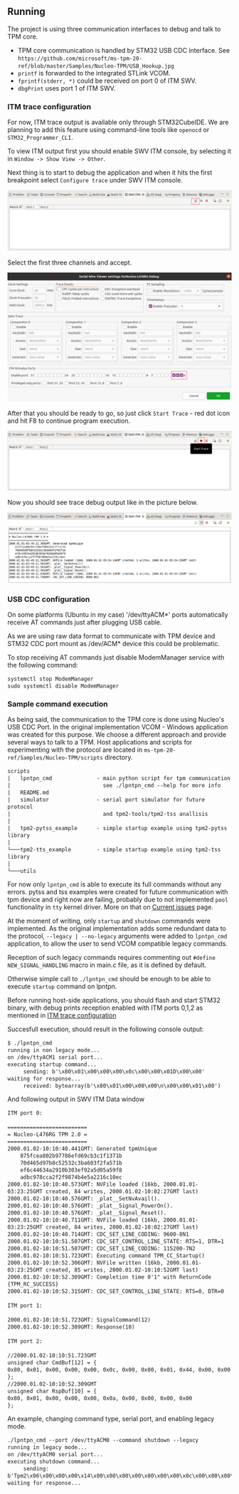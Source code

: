 ## Running

The project is using three communication interfaces to debug and talk to TPM core.

- TPM core communication is handled by STM32 USB CDC interface.
See
`https://github.com/microsoft/ms-tpm-20-ref/blob/master/Samples/Nucleo-TPM/USB_Hookup.jpg`
- `printf` is forwarded to the integrated STLink VCOM.
- `fprintf(stderr, *)` could be received on port 0 of ITM SWV.
- `dbgPrint` uses port 1 of  ITM SWV.

### ITM trace configuration
For now, ITM trace output is available only through STM32CubeIDE. We are
planning to add this feature using command-line tools like `openocd` or
`STM32_Programmer_CLI`.

To view ITM output first you should enable SWV ITM console, by selecting it in
`Window -> Show View -> Other`.

Next thing is to start to debug the application and when it hits the first
breakpoint select `Configure trace` under SWV ITM console.

![Trace configuration](images/eclipse_trace_config_1.png)

Select the first three channels and accept.

![Trace configuration](images/eclipse_trace_config_2.png)

After that you should be ready to go, so just click `Start Trace` - red dot icon
and hit F8 to continue program execution.

![Trace configuration](images/eclipse_start_trace.png)

Now you should see trace debug output like in the picture below.

![Trace output](images/eclipse_itm_output.png)

### USB CDC configuration

On some platforms (Ubuntu in my case) '/dev/ttyACM*' ports automatically receive
AT commands just after plugging USB cable.

As we are using raw data format to communicate with TPM device and STM32 CDC
port mount as /dev/ACM* device this could be problematic.

To stop receiving AT commands just disable ModemManager service with the
following command:

```shell
systemctl stop ModemManager
sudo systemctl disable ModemManager
```

### Sample command execution

As being said, the communication to the TPM core is done using Nucleo's USB CDC
Port. In the original implementation VCOM - Windows application was created for
this purpose. We choose a different approach and provide several ways to talk to
a TPM. Host applications and scripts for experimenting with the protocol are
located in `ms-tpm-20-ref/Samples/Nucleo-TPM/scripts` directory.

```
scripts
|   lpntpn_cmd              - main python script for tpm communication
|                             see ./lpntpn_cmd --help for more info
|   README.md
|   simulator               - serial port simulator for future protocol
|                             and tpm2-tools/tpm2-tss anallisis
|
|   tpm2-pytss_example      - simple startup example using tpm2-pytss library
|
└───tpm2-tts_example        - simple startup example using tpm2-tss library
|
└───utils
```

For now only `lpntpn_cmd` is able to execute its full commands without any
errors. pytss and tss examples were created for future communication with tpm
device and right now are failing, probably due to not implemented `pool`
functionality in `tty` kernel driver. More on that on
[Current issues](issues.md) page.

At the moment of writing, only `startup` and `shutdown` commands were
implemented.
As the original implementation adds some redundant data to the protocol,
`--legacy | --no-legacy` arguments were added to `lpntpn_cmd` application, to
allow the user to send VCOM compatible legacy commands.

Reception of such legacy commands requires commenting out
`#define NEW_SIGNAL_HANDLING` macro in main.c file, as it is defined by default.

Otherwise simple call to `./lpntpn_cmd` should be enough to be able to
execute `startup` command on lpntpn.

Before running host-side applications, you should flash and start STM32
binary, with debug prints reception enabled with ITM ports 0,1,2 as mentioned
in [ITM trace configuration](#itm-trace-configuration)

Succesfull execution, should result in the following console output:

``` console
$ ./lpntpn_cmd
running in non legacy mode...
on /dev/ttyACM1 serial port...
executing startup command...
	 sending: b'\x80\x01\x00\x00\x00\x0c\x00\x00\x01D\x00\x00'
waiting for response...
	 received: bytearray(b'\x80\x01\x00\x00\x00\n\x00\x00\x01\x00')
```

And following output in SWV ITM Data window

```
ITM port 0:

=========================
= Nucleo-L476RG TPM 2.0 =
=========================
2000.01.02-10:10:40.441GMT: Generated tpmUnique
    875fcea802b97786efd69cb3c1f1371b
    70d465d97b8c52532c3ba603f2fa571b
    ef6c44634a2910b303ef92a5d05a59f8
    adbc978cca2f2f9874b4e5a2216c10ec
2000.01.02-10:10:40.573GMT: NVFile loaded (16kb, 2000.01.01-03:23:25GMT created, 84 writes, 2000.01.02-10:02:27GMT last)
2000.01.02-10:10:40.576GMT: _plat__SetNvAvail().
2000.01.02-10:10:40.576GMT: _plat__Signal_PowerOn().
2000.01.02-10:10:40.576GMT: _plat__Signal_Reset().
2000.01.02-10:10:40.711GMT: NVFile loaded (16kb, 2000.01.01-03:23:25GMT created, 84 writes, 2000.01.02-10:02:27GMT last)
2000.01.02-10:10:40.714GMT: CDC_SET_LINE_CODING: 9600-8N1
2000.01.02-10:10:51.507GMT: CDC_SET_CONTROL_LINE_STATE: RTS=1, DTR=1
2000.01.02-10:10:51.507GMT: CDC_SET_LINE_CODING: 115200-7N2
2000.01.02-10:10:51.723GMT: Executing command TPM_CC_Startup()
2000.01.02-10:10:52.306GMT: NVFile written (16kb, 2000.01.01-03:23:25GMT created, 85 writes, 2000.01.02-10:10:52GMT last)
2000.01.02-10:10:52.309GMT: Completion time 0'1" with ReturnCode {TPM_RC_SUCCESS}
2000.01.02-10:10:52.315GMT: CDC_SET_CONTROL_LINE_STATE: RTS=0, DTR=0

ITM port 1:

2000.01.02-10:10:51.723GMT: SignalCommand(12)
2000.01.02-10:10:52.309GMT: Response(10)

ITM port 2:

//2000.01.02-10:10:51.723GMT
unsigned char CmdBuf[12] = {
0x80, 0x01, 0x00, 0x00, 0x00, 0x0c, 0x00, 0x00, 0x01, 0x44, 0x00, 0x00
};
//2000.01.02-10:10:52.309GMT
unsigned char RspBuf[10] = {
0x80, 0x01, 0x00, 0x00, 0x00, 0x0a, 0x00, 0x00, 0x00, 0x00
};

```


An example, changing command type, serial port, and enabling legacy mode.

```console
./lpntpn_cmd --port /dev/ttyACM0 --command shutdown --legacy
running in legacy mode...
on /dev/ttyACM0 serial port...
executing shutdown command...
	 sending: b'Tpm2\x06\x00\x00\x00\x14\x00\x00\x00\x00\x00\x00\x00\x0c\x00\x00\x00\x80\x01\x00\x00\x00\x0c\x00\x00\x01E\x00\x00'
waiting for response...
```


